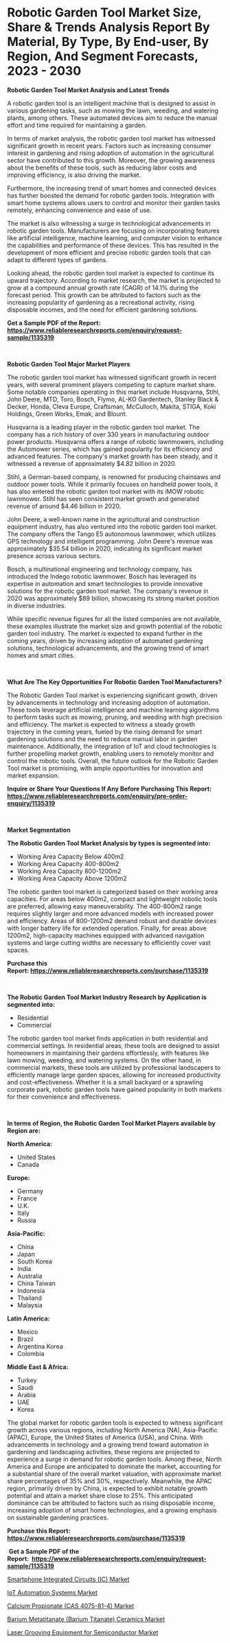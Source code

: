 <p><h1>Robotic Garden Tool Market Size, Share & Trends Analysis Report By Material, By Type, By End-user, By Region, And Segment Forecasts, 2023 - 2030</h1></p><p><strong>Robotic Garden Tool Market Analysis and Latest Trends</strong></p>
<p><p>A robotic garden tool is an intelligent machine that is designed to assist in various gardening tasks, such as mowing the lawn, weeding, and watering plants, among others. These automated devices aim to reduce the manual effort and time required for maintaining a garden.</p><p>In terms of market analysis, the robotic garden tool market has witnessed significant growth in recent years. Factors such as increasing consumer interest in gardening and rising adoption of automation in the agricultural sector have contributed to this growth. Moreover, the growing awareness about the benefits of these tools, such as reducing labor costs and improving efficiency, is also driving the market.</p><p>Furthermore, the increasing trend of smart homes and connected devices has further boosted the demand for robotic garden tools. Integration with smart home systems allows users to control and monitor their garden tasks remotely, enhancing convenience and ease of use.</p><p>The market is also witnessing a surge in technological advancements in robotic garden tools. Manufacturers are focusing on incorporating features like artificial intelligence, machine learning, and computer vision to enhance the capabilities and performance of these devices. This has resulted in the development of more efficient and precise robotic garden tools that can adapt to different types of gardens.</p><p>Looking ahead, the robotic garden tool market is expected to continue its upward trajectory. According to market research, the market is projected to grow at a compound annual growth rate (CAGR) of 14.1% during the forecast period. This growth can be attributed to factors such as the increasing popularity of gardening as a recreational activity, rising disposable incomes, and the need for efficient gardening solutions.</p></p>
<p><strong>Get a Sample PDF of the Report:&nbsp; <a href="https://www.reliableresearchreports.com/enquiry/request-sample/1135319">https://www.reliableresearchreports.com/enquiry/request-sample/1135319</a></strong></p>
<p>&nbsp;</p>
<p><strong>Robotic Garden Tool Major Market Players</strong></p>
<p><p>The robotic garden tool market has witnessed significant growth in recent years, with several prominent players competing to capture market share. Some notable companies operating in this market include Husqvarna, Stihl, John Deere, MTD, Toro, Bosch, Flymo, AL-KO Gardentech, Stanley Black & Decker, Honda, Cleva Europe, Craftsman, McCulloch, Makita, STIGA, Koki Holdings, Green Works, Emak, and Blount.</p><p>Husqvarna is a leading player in the robotic garden tool market. The company has a rich history of over 330 years in manufacturing outdoor power products. Husqvarna offers a range of robotic lawnmowers, including the Automower series, which has gained popularity for its efficiency and advanced features. The company's market growth has been steady, and it witnessed a revenue of approximately $4.82 billion in 2020.</p><p>Stihl, a German-based company, is renowned for producing chainsaws and outdoor power tools. While it primarily focuses on handheld power tools, it has also entered the robotic garden tool market with its iMOW robotic lawnmower. Stihl has seen consistent market growth and generated revenue of around $4.46 billion in 2020.</p><p>John Deere, a well-known name in the agricultural and construction equipment industry, has also ventured into the robotic garden tool market. The company offers the Tango E5 autonomous lawnmower, which utilizes GPS technology and intelligent programming. John Deere's revenue was approximately $35.54 billion in 2020, indicating its significant market presence across various sectors.</p><p>Bosch, a multinational engineering and technology company, has introduced the Indego robotic lawnmower. Bosch has leveraged its expertise in automation and smart technologies to provide innovative solutions for the robotic garden tool market. The company's revenue in 2020 was approximately $89 billion, showcasing its strong market position in diverse industries.</p><p>While specific revenue figures for all the listed companies are not available, these examples illustrate the market size and growth potential of the robotic garden tool industry. The market is expected to expand further in the coming years, driven by increasing adoption of automated gardening solutions, technological advancements, and the growing trend of smart homes and smart cities.</p></p>
<p>&nbsp;</p>
<p><strong>What Are The Key Opportunities For Robotic Garden Tool Manufacturers?</strong></p>
<p><p>The Robotic Garden Tool market is experiencing significant growth, driven by advancements in technology and increasing adoption of automation. These tools leverage artificial intelligence and machine learning algorithms to perform tasks such as mowing, pruning, and weeding with high precision and efficiency. The market is expected to witness a steady growth trajectory in the coming years, fueled by the rising demand for smart gardening solutions and the need to reduce manual labor in garden maintenance. Additionally, the integration of IoT and cloud technologies is further propelling market growth, enabling users to remotely monitor and control the robotic tools. Overall, the future outlook for the Robotic Garden Tool market is promising, with ample opportunities for innovation and market expansion.</p></p>
<p><strong>Inquire or Share Your Questions If Any Before Purchasing This Report: <a href="https://www.reliableresearchreports.com/enquiry/pre-order-enquiry/1135319">https://www.reliableresearchreports.com/enquiry/pre-order-enquiry/1135319</a></strong></p>
<p>&nbsp;</p>
<p><strong>Market Segmentation</strong></p>
<p><strong>The Robotic Garden Tool Market Analysis by types is segmented into:</strong></p>
<p><ul><li>Working Area Capacity Below 400m2</li><li>Working Area Capacity 400-800m2</li><li>Working Area Capacity 800-1200m2</li><li>Working Area Capacity Above 1200m2</li></ul></p>
<p><p>The robotic garden tool market is categorized based on their working area capacities. For areas below 400m2, compact and lightweight robotic tools are preferred, allowing easy maneuverability. The 400-800m2 range requires slightly larger and more advanced models with increased power and efficiency. Areas of 800-1200m2 demand robust and durable devices with longer battery life for extended operation. Finally, for areas above 1200m2, high-capacity machines equipped with advanced navigation systems and large cutting widths are necessary to efficiently cover vast spaces.</p></p>
<p><strong>Purchase this Report:&nbsp;<a href="https://www.reliableresearchreports.com/purchase/1135319">https://www.reliableresearchreports.com/purchase/1135319</a></strong></p>
<p>&nbsp;</p>
<p><strong>The Robotic Garden Tool Market Industry Research by Application is segmented into:</strong></p>
<p><ul><li>Residential</li><li>Commercial</li></ul></p>
<p><p>The robotic garden tool market finds application in both residential and commercial settings. In residential areas, these tools are designed to assist homeowners in maintaining their gardens effortlessly, with features like lawn mowing, weeding, and watering systems. On the other hand, in commercial markets, these tools are utilized by professional landscapers to efficiently manage large garden spaces, allowing for increased productivity and cost-effectiveness. Whether it is a small backyard or a sprawling corporate park, robotic garden tools have gained popularity in both markets for their convenience and effectiveness.</p></p>
<p>&nbsp;</p>
<p><strong>In terms of Region, the Robotic Garden Tool Market Players available by Region are:</strong></p>
<p>
    <p> <strong> North America: </strong>
        <ul>
            <li>United States</li>
            <li>Canada</li>
        </ul>
        </p> 
    <p> <strong> Europe: </strong>
        <ul>
            <li>Germany</li>
            <li>France</li>
            <li>U.K.</li>
            <li>Italy</li>
            <li>Russia</li>
        </ul>
        </p> 
    <p> <strong> Asia-Pacific: </strong>
        <ul>
            <li>China</li>
            <li>Japan</li>
            <li>South Korea</li>
            <li>India</li>
            <li>Australia</li>
            <li>China Taiwan</li>
            <li>Indonesia</li>
            <li>Thailand</li>
            <li>Malaysia</li>
        </ul>
        </p> 
    <p> <strong> Latin America: </strong>
        <ul>
            <li>Mexico</li>
            <li>Brazil</li>
            <li>Argentina Korea</li>
            <li>Colombia</li>
        </ul>
        </p> 
    <p> <strong> Middle East & Africa: </strong>
        <ul>
            <li>Turkey</li>
            <li>Saudi</li>
            <li>Arabia</li>
            <li>UAE</li>
            <li>Korea</li>
        </ul>
    </p>
    </p>
<p><p>The global market for robotic garden tools is expected to witness significant growth across various regions, including North America (NA), Asia-Pacific (APAC), Europe, the United States of America (USA), and China. With advancements in technology and a growing trend toward automation in gardening and landscaping activities, these regions are projected to experience a surge in demand for robotic garden tools. Among these, North America and Europe are anticipated to dominate the market, accounting for a substantial share of the overall market valuation, with approximate market share percentages of 35% and 30%, respectively. Meanwhile, the APAC region, primarily driven by China, is expected to exhibit notable growth potential and attain a market share close to 25%. This anticipated dominance can be attributed to factors such as rising disposable income, increasing adoption of smart home technologies, and a growing emphasis on sustainable gardening practices.</p></p>
<p><strong>Purchase this Report: <a href="https://www.reliableresearchreports.com/purchase/1135319">https://www.reliableresearchreports.com/purchase/1135319</a></strong></p>
<p>&nbsp;<strong>Get a Sample PDF of the Report:&nbsp;&nbsp;<a href="https://www.reliableresearchreports.com/enquiry/request-sample/1135319">https://www.reliableresearchreports.com/enquiry/request-sample/1135319</a></strong></p>
<p><strong></strong></p>
<p><p><a href="https://medium.com/@joshuahintz2023/smartphone-integrated-circuits-ic-market-analysis-and-sze-forecasted-for-period-from-2023-to-2030-107911462db6">Smartphone Integrated Circuits (IC) Market</a></p><p><a href="https://github.com/rahu1501/Market-Research-Report-List-1/blob/main/iot-automation-systems-market.md">IoT Automation Systems Market</a></p><p><a href="https://medium.com/@chasegibson1901/calcium-propionate-cas-4075-81-4-market-furnishes-information-on-market-share-market-trends-and-8959f3ce6a92">Calcium Propionate (CAS 4075-81-4) Market</a></p><p><a href="https://github.com/rahu1502/Market-Research-Report-List-1/blob/main/barium-metatitanate-barium-titanate-ceramics-market.md">Barium Metatitanate (Barium Titanate) Ceramics Market</a></p><p><a href="https://www.linkedin.com/pulse/laser-grooving-equipment-semiconductor-market-size/">Laser Grooving Equipment for Semiconductor Market</a></p></p>